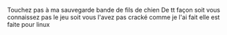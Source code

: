 Touchez pas à ma sauvegarde bande de fils de chien
De tt façon soit vous connaissez pas le jeu soit vous l'avez pas cracké comme je l'ai fait
elle est faite pour linux
